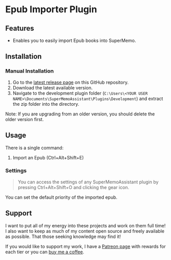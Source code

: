 # Epub Importer Plugin

## Features

- Enables you to easily import Epub books into SuperMemo.

## Installation

### Manual Installation

1. Go to the [latest release page](https://github.com/bjsi/SuperMemoAssistant.Plugins.TextFormatting/releases/latest) on this GitHub repository.
2. Download the latest available version.
3. Navigate to the development plugin folder (`C:\Users\<YOUR USER NAME>\Documents\SuperMemoAssistant\Plugins\Development`) and extract the zip folder into the directory.

Note: If you are upgrading from an older version, you should delete the older version first.

## Usage

There is a single command:

1. Import an Epub (Ctrl+Alt+Shift+E)

### Settings

> You can access the settings of any SuperMemoAssistant plugin by pressing Ctrl+Alt+Shift+O and clicking the gear icon.

You can set the default priority of the imported epub.

## Support

I want to put all of my energy into these projects and work on them full time! I also want to keep as much of my content open source and freely available as possible. That those seeking knowledge may find it!

If you would like to support my work, I have a [Patreon page](https://www.patreon.com/experimental_learning) with rewards for each tier or you can [buy me a coffee](https://www.buymeacoffee.com/experilearning).
